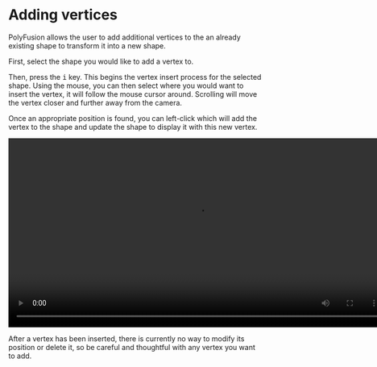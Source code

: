 # Adding vertices
PolyFusion allows the user to add additional vertices to the an already existing shape to transform it into a new shape.

First, select the shape you would like to add a vertex to.

Then, press the <kbd>i</kbd> key. This begins the vertex insert process for the selected shape.
Using the mouse, you can then select where you would want to insert the vertex, it will follow the mouse cursor around. Scrolling will move the vertex closer and further away from the camera.

Once an appropriate position is found, you can left-click which will add the vertex to the shape and update the shape to display it with this new vertex.

<video width="750" autoplay loop src="./videos/20241008-1122-37.6269506.mp4" title="Insert example"></video>

After a vertex has been inserted, there is currently no way to modify its position or delete it, so be careful and thoughtful with any vertex you want to add.